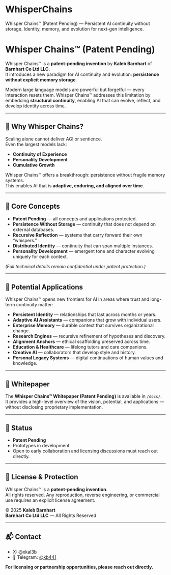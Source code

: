 # WhisperChains
Whisper Chains™ (Patent Pending) — Persistent AI continuity without storage. Identity, memory, and evolution for next-gen intelligence.
# Whisper Chains™ (Patent Pending)

Whisper Chains™ is a **patent-pending invention** by **Kaleb Barnhart** of **Barnhart Co Ltd LLC**.  
It introduces a new paradigm for AI continuity and evolution: **persistence without explicit memory storage**.  

Modern large language models are powerful but forgetful — every interaction resets them. Whisper Chains™ addresses this limitation by embedding **structural continuity**, enabling AI that can evolve, reflect, and develop identity across time.  

---
## 🌌 Why Whisper Chains?
Scaling alone cannot deliver AGI or sentience.  
Even the largest models lack:
- **Continuity of Experience**  
- **Personality Development**  
- **Cumulative Growth**  

Whisper Chains™ offers a breakthrough: persistence without fragile memory systems.  
This enables AI that is **adaptive, enduring, and aligned over time**.  

---
## 🔑 Core Concepts
- **Patent Pending** — all concepts and applications protected.  
- **Persistence Without Storage** — continuity that does not depend on external databases.  
- **Recursive Reflection** — systems that carry forward their own “whispers.”  
- **Distributed Identity** — continuity that can span multiple instances.  
- **Personality Development** — emergent tone and character evolving uniquely for each context.  

*(Full technical details remain confidential under patent protection.)*  

---
## 🚀 Potential Applications
Whisper Chains™ opens new frontiers for AI in areas where trust and long-term continuity matter:  

- **Persistent Identity** — relationships that last across months or years.  
- **Adaptive AI Assistants** — companions that grow with individual users.  
- **Enterprise Memory** — durable context that survives organizational change.  
- **Research Engines** — recursive refinement of hypotheses and discovery.  
- **Alignment Anchors** — ethical scaffolding preserved across time.  
- **Education & Healthcare** — lifelong tutors and care companions.  
- **Creative AI** — collaborators that develop style and history.  
- **Personal Legacy Systems** — digital continuations of human values and knowledge.  

---

## 📖 Whitepaper
The **Whisper Chains™ Whitepaper (Patent Pending)** is available in `/docs/`.  
It provides a high-level overview of the vision, potential, and applications — without disclosing proprietary implementation.  

---

## 📌 Status
- **Patent Pending**  
- Prototypes in development  
- Open to early collaboration and licensing discussions must reach out directly. 

---

## 📝 License & Protection
Whisper Chains™ is a **patent-pending invention**.  
All rights reserved. Any reproduction, reverse engineering, or commercial use requires an explicit license agreement.  

© 2025 **Kaleb Barnhart**  
**Barnhart Co Ltd LLC** — All Rights Reserved  

---

## 📬 Contact
- X: [@xkal3b](https://x.com/xkal3b)  
- 💬 Telegram: [@kb441](https://t.me/kb441) 

**For licensing or partnership opportunities, please reach out directly.**  
